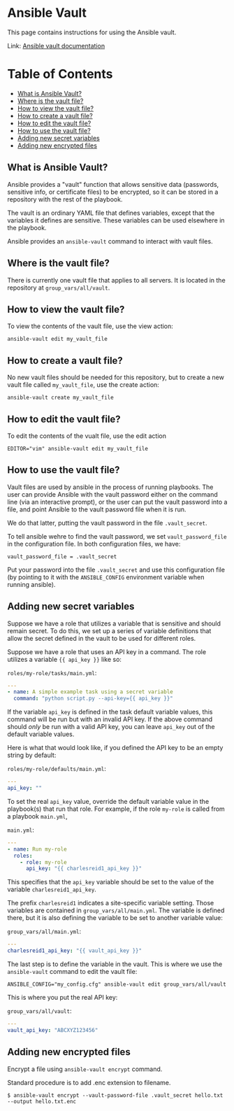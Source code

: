 # Ansible Vault

This page contains instructions for using the Ansible vault.

Link: [Ansible vault documentation](https://docs.ansible.com/ansible/2.4/vault.html#creating-encrypted-files)


Table of Contents
=================

* [What is Ansible Vault?](#what-is-ansible-vault)
* [Where is the vault file?](#where-is-the-vault-file)
* [How to view the vault file?](#how-to-view-the-vault-file)
* [How to create a vault file?](#how-to-create-a-vault-file)
* [How to edit the vault file?](#how-to-edit-the-vault-file)
* [How to use the vault file?](#how-to-use-the-vault-file)
* [Adding new secret variables](#adding-new-secret-variables)
* [Adding new encrypted files](#adding-new-encrypted-files)


## What is Ansible Vault?

Ansible provides a "vault" function that allows sensitive data
(passwords, sensitive info, or certificate files) to be encrypted,
so it can be stored in a repository with the rest of the playbook.

The vault is an ordinary YAML file that defines variables, except
that the variables it defines are sensitive. These variables can
be used elsewhere in the playbook.

Ansible provides an `ansible-vault` command to interact with 
vault files.


## Where is the vault file?

There is currently one vault file that applies to all servers.
It is located in the repository at `group_vars/all/vault`.


## How to view the vault file?

To view the contents of the vault file, use the view action:

```plain
ansible-vault edit my_vault_file
```


## How to create a vault file?

No new vault files should be needed for this repository, but to create
a new vault file called `my_vault_file`, use the create action:

```plain
ansible-vault create my_vault_file
```


## How to edit the vault file?

To edit the contents of the vualt file, use the edit action

```plain
EDITOR="vim" ansible-vault edit my_vault_file
```


## How to use the vault file?

Vault files are used by ansible in the process of running playbooks.
The user can provide Ansible with the vault password either on the
command line (via an interactive prompt), or the user can put the
vault password into a file, and point Ansible to the vault password
file when it is run.

We do that latter, putting the vault password in the file `.vault_secret`.

To tell ansible wehre to find the vault password, we set `vault_password_file`
in the configuration file. In both configuration files, we have:

```plain
vault_password_file = .vault_secret
```

Put your password into the file `.vault_secret` and use this
configuration file (by pointing to it with the `ANSIBLE_CONFIG`
environment variable when running ansible).


## Adding new secret variables

Suppose we have a role that utilizes a variable that is sensitive
and should remain secret. To do this, we set up a series of
variable definitions that allow the secret defined in the vault
to be used for different roles.

Suppose we have a role that uses an API key in a command. The role
utilizes a variable `{{ api_key }}` like so:

`roles/my-role/tasks/main.yml`:

```yaml
---
- name: A simple example task using a secret variable
  command: "python script.py --api-key={{ api_key }}"
```

If the variable `api_key` is defined in the task default variable 
values, this command will be run but with an invalid API key.
If the above command should _only_ be run with a valid API key,
you can leave `api_key` out of the default variable values.

Here is what that would look like, if you defined the API key 
to be an empty string by default:

`roles/my-role/defaults/main.yml`:

```yaml
---
api_key: ""
```

To set the real `api_key` value, override the default variable
value in the playbook(s) that run that role. For example, if
the role `my-role` is called from a playbook `main.yml`,

`main.yml`:

```yaml
---
- name: Run my-role
  roles:
    - role: my-role
      api_key: "{{ charlesreid1_api_key }}"
```

This specifies that the `api_key` variable should be set to the 
value of the variable `charlesreid1_api_key`.

The prefix `charlesreid1` indicates a site-specific variable setting.
Those variables are contained in `group_vars/all/main.yml`.
The variable is defined there, but it is also defining the variable
to be set to another variable value:

`group_vars/all/main.yml`:

```yaml
---
charlesreid1_api_key: "{{ vault_api_key }}"
```

The last step is to define the variable in the vault.
This is where we use the `ansible-vault` command to edit
the vault file:

```plain
ANSIBLE_CONFIG="my_config.cfg" ansible-vault edit group_vars/all/vault
```

This is where you put the real API key:

`group_vars/all/vault`:

```yaml
---
vault_api_key: "ABCXYZ123456"
```


## Adding new encrypted files

Encrypt a file using `ansible-vault encrypt` command.

Standard procedure is to add .enc extension to filename.

```
$ ansible-vault encrypt --vault-password-file .vault_secret hello.txt --output hello.txt.enc
```


